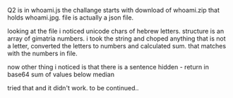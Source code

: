Q2 is in whoami.js
the challange starts with download of whoami.zip that holds whoami.jpg.
file is actually a json file.

looking at the file i noticed unicode chars of hebrew letters.
structure is an array of gimatria numbers. i took the string and choped anything that is not a letter, converted the letters to numbers and calculated sum. that matches with the numbers in file.

now other thing i noticed is that there is a sentence hidden - return
in
base64
sum
of
values
below
median

tried that and it didn't work. to be continued.. 
